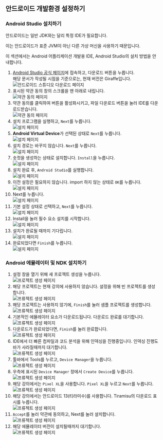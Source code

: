 ## 안드로이드 개발환경 설정하기

### Android Studio 설치하기

안드로이드는 일반 JDK와는 달리 특정 IDE가 필요합니다.

이는 안드로이드가 표준 JVM이 아닌 다른 가상 머신을 사용하기 때문입니다. 

이 섹션에서는 Android 어플리케이션 개발용 IDE, Android Studio의 설치 방법을 안내합니다.

1. [Android Studio 공식 페이지](https://developer.android.com/studio)에 접속하고, 다운로드 버튼을 누릅니다.<br>
    해당 문서가 작성될 시점을 기준으로는, 현재 버전은 Giraffe입니다.<br>
    ![안드로이드 스튜디오 다운로드 페이지](../../images/03/android_download_page.png)
2. 표시된 약관 동의 창의 스크롤을 맨 아래로 내립니다.<br>
    ![약관 동의 페이지](../../images/03/android_term_page.png)
3. 약관 동의를 클릭하여 버튼을 활성화시키고, 파일 다운로드 버튼을 눌러 IDE를 다운로드받습니다.<br>
    ![약관 동의 페이지](../../images/03/android_download_file.png)
4. 설치 프로그램을 실행하고, `Next`를 누릅니다. <br>
    ![설치 페이지](../../images/03/android_install_01.png)
5. <b>Android Virtual Device</b>가 선택된 상태로 `Next`를 누릅니다.<br>
   ![설치 페이지](../../images/03/android_install_02.png)
6. 설치 경로는 바꾸지 않습니다. `Next`를 누릅니다.<br>
   ![설치 페이지](../../images/03/android_install_03.png)
7. 숏컷을 생성하는 상태로 설치합니다. `Install`을 누릅니다.<br>
   ![설치 페이지](../../images/03/android_install_04.png)
8. 설치 완료 후, `Android Studio`를 실행합니다.<br>
   ![설치 페이지](../../images/03/android_install_05.png)
9. 이전 설정은 필요하지 않습니다. import 하지 않는 상태로 `OK`를 누릅니다.<br>
   ![설치 페이지](../../images/03/android_install_06.png)
10. Next를 누릅니다.<br>
   ![설치 페이지](../../images/03/android_install_07.png)
11. 기본 설정 상태로 선택하고, `Next`를 누릅니다.<br>
    ![설치 페이지](../../images/03/android_install_08.png)
12. Install을 눌러 필수 요소 설치를 시작합니다.<br>
    ![설치 페이지](../../images/03/android_install_10.png)
13. 설치가 완료될 때까지 기다립니다.<br>
    ![설치 페이지](../../images/03/android_install_11.png)
14. 완료되었다면 `Finish`를 누릅니다.<br>
    ![설치 페이지](../../images/03/android_install_12.png)

### Android 에뮬레이터 및 NDK 설치하기

1. 설정 창을 열기 위해 새 프로젝트 생성을 누릅니다.<br>
   ![프로젝트 생성 페이지](../../images/03/emulator_install_01.png)
2. 해당 프로젝트는 현재 강의에 사용하지 않습니다. 설정을 위해 빈 프로젝트를 생성합니다.<br>
   ![프류젝트 생성 페이지](../../images/03/emulator_install_02.png)
3. 해당 프로젝트는 사용하지 않기에, `Finish`를 눌러 샘플 프로젝트를 생성합니다.<br>
   ![프류젝트 생성 페이지](../../images/03/emulator_install_03.png)
4. 기본적인 에뮬레이터 요소가 다운로드됩니다. 다운로드 완료를 대기합니다.<br>
   ![프류젝트 생성 페이지](../../images/03/emulator_install_04.png)
5. 다운로드가 완료되었다면, `Finish`를 눌러 완료합니다.<br>
   ![프류젝트 생성 페이지](../../images/03/emulator_install_05.png)
6. IDE에서 더 빠른 컴파일과 코드 분석을 위해 인덱싱을 진행중입니다. 인덱싱 진행도 바가 사라질때까지 대기합니다.<br>
   ![프류젝트 생성 페이지](../../images/03/emulator_install_06.png)
7. 툴바에서 Tools를 누르고, `Device Manager`을 누릅니다.   <br>
   ![프류젝트 생성 페이지](../../images/03/emulator_install_07.png)
8. 우측에 표시된 `Device Manager` 창에서 `Create Device`를 누릅니다.  <br>
   ![프류젝트 생성 페이지](../../images/03/emulator_install_08.png) 
9. 해당 강의에서는 `Pixel XL`을 사용합니다. `Pixel XL`을 누르고 `Next`를 누릅니다.<br>
   ![프류젝트 생성 페이지](../../images/03/emulator_install_09.png)
10. 해당 강의에서는 안드로이드 13(티라미수)를 사용합니다. Tiramisu의 다운로드 표시를 누릅니다.<br>
    ![프류젝트 생성 페이지](../../images/03/emulator_install_10.png)
11. `Accept`를 눌러 약관에 동의하고, Next를 눌러 설치합니다.<br>
    ![프류젝트 생성 페이지](../../images/03/emulator_install_11.png)
12. 해당 에뮬레이터 버전이 설치될때까지 대기합니다.<br>
    ![프류젝트 생성 페이지](../../images/03/emulator_install_12.png)